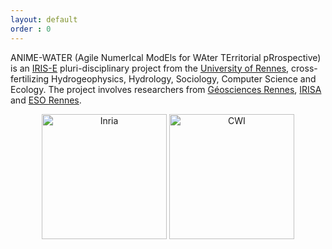 ```yaml
---
layout: default
order : 0
---
```


ANIME-WATER (Agile NumerIcal ModEls for WAter TErritorial pRrospective) is an [IRIS-E](https://iris-e.univ-rennes.fr/) pluri-disciplinary project from the [University of Rennes](https://univ-rennes.fr/), cross-fertilizing Hydrogeophysics, Hydrology, Sociology, Computer Science and Ecology. The project involves researchers from [Géosciences Rennes](), [IRISA]() and [ESO Rennes]().

<center>
<img src="{{ site.baseurl }}/img/inria.png" alt="Inria" style="width: 200px;"/>
<img src="{{ site.baseurl }}/img/cwi.png" alt="CWI" style="width: 200px;"/>
</center>
